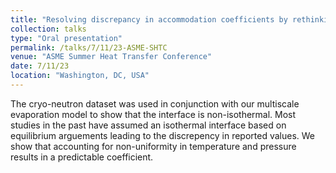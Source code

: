 ```yaml
---
title: "Resolving discrepancy in accommodation coefficients by rethinking equilibrium assumptions in evaporation modeling"
collection: talks
type: "Oral presentation"
permalink: /talks/7/11/23-ASME-SHTC
venue: "ASME Summer Heat Transfer Conference"
date: 7/11/23
location: "Washington, DC, USA"
---
```


The cryo-neutron dataset was used in conjunction with our multiscale evaporation model to show that the interface is non-isothermal. Most studies in the past have assumed an isothermal interface based on equilibrium arguements leading to the discrepency in reported values. We show that accounting for non-uniformity in temperature and pressure results in a predictable coefficient.
